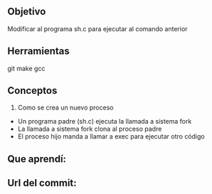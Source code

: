 ## Objetivo
Modificar al programa sh.c para ejecutar al comando anterior

## Herramientas
git
make
gcc

## Conceptos
1) Como se crea un nuevo proceso
+ Un programa padre (sh.c) ejecuta la llamada a sistema fork
+ La llamada a sistema fork clona al proceso padre
+ El proceso hijo manda a llamar a exec para ejecutar otro código

## Que aprendí:



## Url del commit:

